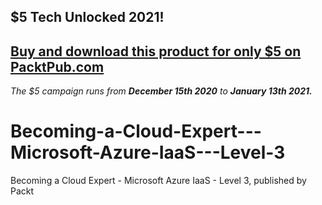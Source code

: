 ## $5 Tech Unlocked 2021!
[Buy and download this product for only $5 on PacktPub.com](https://www.packtpub.com/)
-----
*The $5 campaign         runs from __December 15th 2020__ to __January 13th 2021.__*

# Becoming-a-Cloud-Expert---Microsoft-Azure-IaaS---Level-3
Becoming a Cloud Expert - Microsoft Azure IaaS - Level 3, published by Packt
